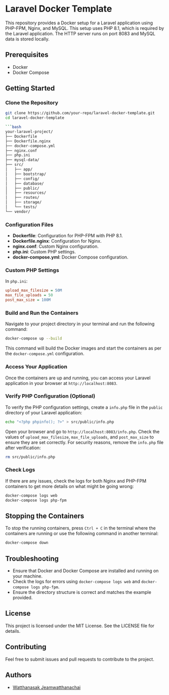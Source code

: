 # Laravel Docker Template

This repository provides a Docker setup for a Laravel application using PHP-FPM, Nginx, and MySQL. This setup uses PHP 8.1, which is required by the Laravel application. The HTTP server runs on port 8083 and MySQL data is stored locally.

## Prerequisites

- Docker
- Docker Compose

## Getting Started

### Clone the Repository

```bash
git clone https://github.com/your-repo/laravel-docker-template.git
cd laravel-docker-template

```bash
your-laravel-project/
├── Dockerfile
├── Dockerfile.nginx
├── docker-compose.yml
├── nginx.conf
├── php.ini
├── mysql-data/
├── src/
│   ├── app/
│   ├── bootstrap/
│   ├── config/
│   ├── database/
│   ├── public/
│   ├── resources/
│   ├── routes/
│   ├── storage/
│   └── tests/
└── vendor/
```

### Configuration Files

- **Dockerfile**: Configuration for PHP-FPM with PHP 8.1.
- **Dockerfile.nginx**: Configuration for Nginx.
- **nginx.conf**: Custom Nginx configuration.
- **php.ini**: Custom PHP settings.
- **docker-compose.yml**: Docker Compose configuration.

### Custom PHP Settings

In `php.ini`:

```ini
upload_max_filesize = 50M
max_file_uploads = 50
post_max_size = 100M
```

### Build and Run the Containers

Navigate to your project directory in your terminal and run the following command:

```bash
docker-compose up --build
```

This command will build the Docker images and start the containers as per the `docker-compose.yml` configuration.

### Access Your Application

Once the containers are up and running, you can access your Laravel application in your browser at `http://localhost:8083`.

### Verify PHP Configuration (Optional)

To verify the PHP configuration settings, create a `info.php` file in the `public` directory of your Laravel application:

```bash
echo "<?php phpinfo(); ?>" > src/public/info.php
```

Open your browser and go to `http://localhost:8083/info.php`. Check the values of `upload_max_filesize`, `max_file_uploads`, and `post_max_size` to ensure they are set correctly. For security reasons, remove the `info.php` file after verification:

```bash
rm src/public/info.php
```

### Check Logs

If there are any issues, check the logs for both Nginx and PHP-FPM containers to get more details on what might be going wrong:

```bash
docker-compose logs web
docker-compose logs php-fpm
```

## Stopping the Containers

To stop the running containers, press `Ctrl + C` in the terminal where the containers are running or use the following command in another terminal:

```bash
docker-compose down
```

## Troubleshooting

- Ensure that Docker and Docker Compose are installed and running on your machine.
- Check the logs for errors using `docker-compose logs web` and `docker-compose logs php-fpm`.
- Ensure the directory structure is correct and matches the example provided.

## License

This project is licensed under the MIT License. See the LICENSE file for details.

## Contributing

Feel free to submit issues and pull requests to contribute to the project.

## Authors

- [Watthanasak Jeamwatthanachai](https://github.com/atlonxp)

```

